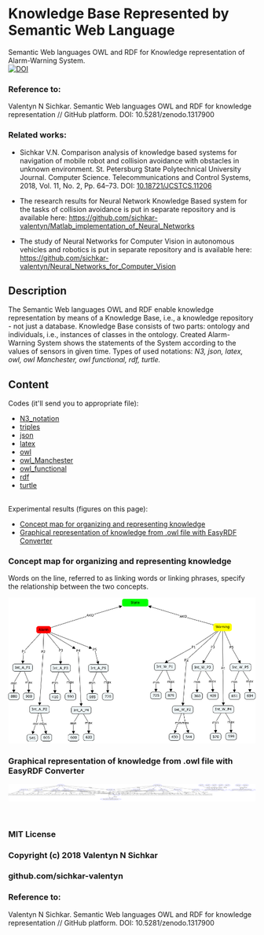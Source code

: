 # Knowledge Base Represented by Semantic Web Language
Semantic Web languages OWL and RDF for Knowledge representation of Alarm-Warning System.
<br/>[![DOI](https://zenodo.org/badge/DOI/10.5281/zenodo.1317900.svg)](https://doi.org/10.5281/zenodo.1317900)

### Reference to:
Valentyn N Sichkar. Semantic Web languages OWL and RDF for knowledge representation // GitHub platform. DOI: 10.5281/zenodo.1317900

### Related works:
* Sichkar V.N. Comparison analysis of knowledge based systems for navigation of mobile robot and collision avoidance with obstacles in unknown environment. St. Petersburg State Polytechnical University Journal. Computer Science. Telecommunications and Control Systems, 2018, Vol. 11, No. 2, Pp. 64–73. DOI: <a href="https://doi.org/10.18721/JCSTCS.11206" target="_blank">10.18721/JCSTCS.11206</a>

* The research results for Neural Network Knowledge Based system for the tasks of collision avoidance is put in separate repository and is available here: https://github.com/sichkar-valentyn/Matlab_implementation_of_Neural_Networks

* The study of Neural Networks for Computer Vision in autonomous vehicles and robotics is put in separate repository and is available here: https://github.com/sichkar-valentyn/Neural_Networks_for_Computer_Vision

## Description
The Semantic Web languages OWL and RDF enable knowledge representation by means of a Knowledge Base, i.e., a knowledge repository - not just a database. Knowledge Base consists of two parts: ontology and individuals, i.e., instances of classes in the ontology. Created Alarm-Warning System shows the statements of the System according to the values of sensors in given time. Types of used notations: _N3, json, latex, owl, owl Manchester, owl functional, rdf, turtle._

## Content
Codes (it'll send you to appropriate file):
* [N3_notation](https://github.com/sichkar-valentyn/Knowledge_Base_Represented_by_Semantic_Web_Language/blob/master/KB_in_Notation.n3)
* [triples](https://github.com/sichkar-valentyn/Knowledge_Base_Represented_by_Semantic_Web_Language/blob/master/KB_in_Triples)
* [json](https://github.com/sichkar-valentyn/Knowledge_Base_Represented_by_Semantic_Web_Language/blob/master/KB_in_json.owl)
* [latex](https://github.com/sichkar-valentyn/Knowledge_Base_Represented_by_Semantic_Web_Language/blob/master/KB_in_latex.owl)
* [owl](https://github.com/sichkar-valentyn/Knowledge_Base_Represented_by_Semantic_Web_Language/blob/master/KB_in_owl.owl)
* [owl_Manchester](https://github.com/sichkar-valentyn/Knowledge_Base_Represented_by_Semantic_Web_Language/blob/master/KB_in_owl_Manchester.owl)
* [owl_functional](https://github.com/sichkar-valentyn/Knowledge_Base_Represented_by_Semantic_Web_Language/blob/master/KB_in_owl_functional.owl)
* [rdf](https://github.com/sichkar-valentyn/Knowledge_Base_Represented_by_Semantic_Web_Language/blob/master/KB_in_rdf.owl)
* [turtle](https://github.com/sichkar-valentyn/Knowledge_Base_Represented_by_Semantic_Web_Language/blob/master/KB_in_turtle.owl)

<br/>
Experimental results (figures on this page):

* <a href="#Concept map for organizing and representing knowledge">Concept map for organizing and representing knowledge</a>
* <a href="#Graphical representation of knowledge from .owl file with EasyRDF Converter">Graphical representation of knowledge from .owl file with EasyRDF Converter</a>

### <a name="Concept map for organizing and representing knowledge">Concept map for organizing and representing knowledge</a>
Words on the line, referred to as linking words or linking phrases, specify the relationship between the two concepts.

![Result](images/Knowledge_Base_by_Cmap.png)

### <a name="Graphical representation of knowledge from .owl file with EasyRDF Converter">Graphical representation of knowledge from .owl file with EasyRDF Converter</a>

![Result](images/Knowledge_Base_by_EasyRDF_Converter.png)

<br/>

### MIT License
### Copyright (c) 2018 Valentyn N Sichkar
### github.com/sichkar-valentyn
### Reference to:
Valentyn N Sichkar. Semantic Web languages OWL and RDF for knowledge representation // GitHub platform. DOI: 10.5281/zenodo.1317900
